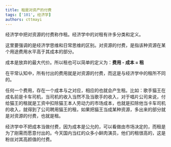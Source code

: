 ```yaml
---
title: 租是对资产的付费
tags: ['101', 经济学]
authors: cttmayi
---
```


经济学中把对资源的付费称作租。经济学中的对租有许多分类和定义。  

这里要强调的是经济学思维和日常思维的区别。对资源的付费，是指该种资源在某个用途费用水平高于其成本的部分。

成本是放弃的最大代价。所以租也可以简单的定义为：**费用 - 成本 = 租**

在平常认知中，所有付出的费用就是对资源的付费，而这是与经济学中的租所不同的。

任何一个费用，存在一个成本与之对应，相应的也就会产生租。比如：歌手猫王在成名前是卡车司机，当司机的收入当然不及当歌手的收入，对于唱片公司来说，付给猫王的租就是工资中扣除猫王本人劳动力的市场成本，也就是扣除他当卡车司机的收入，就得到了公司聘用猫王的租，如果把猫王当成某种资源，多出来的部分就是对资源的付费，也就是租。

经济学中不把成本当做付费，因为成本是公允的，可以看做由市场决定的，而租是为了刚需而愿意付出的。今天国内当红的众多小鲜肉演员，他们的租很高的，这是粉丝对其高颜值的付费。